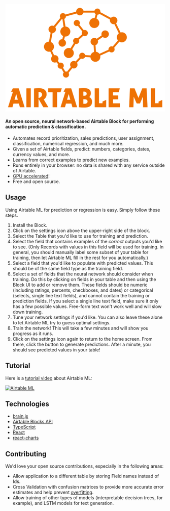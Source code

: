 ![Airtable ML Logo](docs/airtable-ml.png)

#### An open source, neural network-based Airtable Block for performing automatic prediction & classification.

* Automates record prioritization, sales predictions, user assignment, classification, numerical regression, and much more. 
* Given a set of Airtable fields, predict: numbers, categories, dates, currency values, and more.
* Learns from correct examples to predict new examples.
* Runs entirely in your browser: no data is shared with any service outside of Airtable.
* [GPU accelerated](https://gpu.rocks/#/)!
* Free and open source.

## Usage

Using Airtable ML for prediction or regression is easy. Simply follow these steps.

1. Install the Block.
1. Click on the settings icon above the upper-right side of the block.
1. Select the Table that you'd like to use for training and prediction.
1. Select the field that contains examples of the *correct* outputs you'd like to see. (Only Records with values in this field will be used for training. In general, you should manually label some subset of your table for training, then let Airtable ML fill in the rest for you automatically.)
1. Select a field that you'd like to populate with predicted values. This should be of the same field type as the training field.
1. Select a set of fields that the neural network should consider when training. Do this by clicking on fields in your table and then using the Block UI to add or remove them. These fields should be numeric (including ratings, percents, checkboxes, and dates) or categorical (selects, single line text fields), and cannot contain the training or prediction fields. If you select a single line text field, make sure it only has a few possible values. Free-form text won't work well and will slow down training.
1. Tune your network settings if you'd like. You can also leave these alone to let Airtable ML try to guess optimal settings.
1. Train the network! This will take a few minutes and will show you progress as it runs.
1. Click on the settings icon again to return to the home screen. From there, click the button to generate predictions. After a minute, you should see predicted values in your table!

## Tutorial

Here is a [tutorial video](https://www.youtube.com/watch?v=3N_15sWygA8) about Airtable ML:

[![Airtable ML](https://img.youtube.com/vi/3N_15sWygA8/0.jpg)](https://www.youtube.com/watch?v=3N_15sWygA8)

## Technologies

* [brain.js](https://brain.js.org)
* [Airtable Blocks API](https://airtable.com/developers/blocks)
* [TypeScript](https://www.typescriptlang.org/)
* [React](https://reactjs.org/)
* [react-charts](https://react-charts.js.org/)

## Contributing

We'd love your open source contributions, especially in the following areas:

* Allow application to a different table by storing Field names instead of Ids.
* Cross Validation with confusion matrices to provide more accurate error estimates and help prevent [overfitting](https://en.wikipedia.org/wiki/Overfitting).
* Allow training of other types of models (interpretable decision trees, for example), and LSTM models for text generation.
